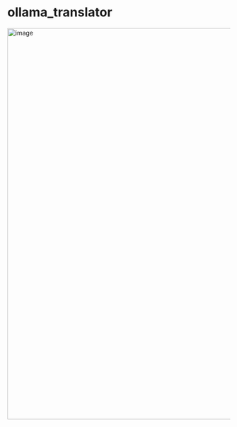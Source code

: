 # ollama_translator

<img width="1522" height="884" alt="image" src="https://github.com/user-attachments/assets/ff969437-5287-450c-a222-57750422a62f" />
